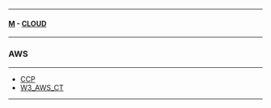 
---

#### [M](https://github.com/ttltrk/TTT/blob/master/menu.md) - [CLOUD](https://github.com/ttltrk/TTT/blob/master/CLOUD/CLOUD.md)

---

### AWS

---

* [CCP](https://github.com/ttltrk/TTT/blob/master/CLOUD/AWS/CCP/CCP.md)
* [W3_AWS_CT](https://github.com/ttltrk/TTT/blob/master/CLOUD/AWS/W3/W3_AWS_CT.md)

---
